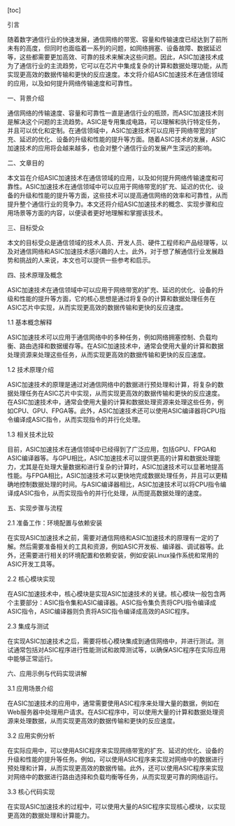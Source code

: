 
[toc]                    
                
                
引言

随着数字通信行业的快速发展，通信网络的带宽、容量和传输速度已经达到了前所未有的高度，但同时也面临着一系列的问题，如网络拥塞、设备故障、数据延迟等，这些都需要更加高效、可靠的技术来解决这些问题。因此，ASIC加速技术成为了通信行业的主流趋势，它可以在芯片中集成复杂的计算和数据处理功能，从而实现更高效的数据传输和更快的反应速度。本文将介绍ASIC加速技术在通信领域的应用，以及如何提升网络传输速度和可靠性。

一、背景介绍

通信网络的传输速度、容量和可靠性一直是通信行业的瓶颈，而ASIC加速技术则是解决这个问题的主流趋势。ASIC是专用集成电路，可以理解和执行特定任务，并且可以优化和定制。在通信领域中，ASIC加速技术可以应用于网络带宽的扩充、延迟的优化、设备的升级和性能的提升等方面。随着ASIC技术的发展，ASIC加速技术的应用将会越来越多，也会对整个通信行业的发展产生深远的影响。

二、文章目的

本文旨在介绍ASIC加速技术在通信领域的应用，以及如何提升网络传输速度和可靠性。ASIC加速技术在通信领域中可以应用于网络带宽的扩充、延迟的优化、设备的升级和性能的提升等方面，这些技术可以提高通信网络的效率和可靠性，从而提升整个通信行业的竞争力。本文还将介绍ASIC加速技术的概念、实现步骤和应用场景等方面的内容，以便读者更好地理解和掌握该技术。

三、目标受众

本文的目标受众是通信领域的技术人员、开发人员、硬件工程师和产品经理等，以及对通信网络和ASIC加速技术感兴趣的人士。此外，对于想了解通信行业发展趋势和挑战的人来说，本文也可以提供一些参考和启示。

四、技术原理及概念

ASIC加速技术在通信领域中可以应用于网络带宽的扩充、延迟的优化、设备的升级和性能的提升等方面，它的核心思想是通过将复杂的计算和数据处理任务在ASIC芯片中实现，从而实现更高效的数据传输和更快的反应速度。

1.1 基本概念解释

ASIC加速技术可以应用于通信网络中的多种任务，例如网络拥塞控制、负载均衡、路由选择和数据缓存等。在ASIC加速技术中，通常会使用大量的计算和数据处理资源来处理这些任务，从而实现更高效的数据传输和更快的反应速度。

1.2 技术原理介绍

ASIC加速技术的原理是通过对通信网络中的数据进行预处理和计算，将复杂的数据处理任务在ASIC芯片中实现，从而实现更高效的数据传输和更快的反应速度。在ASIC加速技术中，通常会使用大量的计算和数据处理资源来处理这些任务，例如CPU、GPU、FPGA等。此外，ASIC加速技术还可以使用ASIC编译器将CPU指令编译成ASIC指令，从而实现指令的并行化处理。

1.3 相关技术比较

目前，ASIC加速技术在通信领域中已经得到了广泛应用，包括GPU、FPGA和ASIC编译器等。与GPU相比，ASIC加速技术可以提供更高的计算和数据处理能力，尤其是在处理大量数据和进行复杂的计算时，ASIC加速技术可以显著地提高性能。与FPGA相比，ASIC加速技术可以更快地完成数据处理任务，并且可以更精确地控制数据处理的时间。与ASIC编译器相比，ASIC加速技术可以将CPU指令编译成ASIC指令，从而实现指令的并行化处理，从而提高数据处理的速度。

五、实现步骤与流程

2.1 准备工作：环境配置与依赖安装

在实现ASIC加速技术之前，需要对通信网络和ASIC加速技术的原理有一定的了解。然后需要准备相关的工具和资源，例如ASIC开发板、编译器、调试器等。此外，还需要进行相关的环境配置和依赖安装，例如安装Linux操作系统和常用的ASIC开发工具等。

2.2 核心模块实现

在ASIC加速技术中，核心模块是实现ASIC加速技术的关键。核心模块一般包含两个主要部分：ASIC指令集和ASIC编译器。ASIC指令集负责将CPU指令编译成ASIC指令，ASIC编译器则负责将ASIC指令编译成高效的ASIC程序。

2.3 集成与测试

在实现ASIC加速技术之后，需要将核心模块集成到通信网络中，并进行测试。测试通常包括对ASIC程序进行性能测试和故障测试等，以确保ASIC程序在实际应用中能够正常运行。

六、应用示例与代码实现讲解

3.1 应用场景介绍

在ASIC加速技术的应用中，通常需要使用ASIC程序来处理大量的数据，例如在Web服务器中处理用户请求。在ASIC程序中，可以使用大量的计算和数据处理资源来处理数据，从而实现更高效的数据传输和更快的反应速度。

3.2 应用实例分析

在实际应用中，可以使用ASIC程序来实现网络带宽的扩充、延迟的优化、设备的升级和性能的提升等任务。例如，可以使用ASIC程序来实现对网络中的数据进行预处理和计算，从而实现更高效的数据传输。此外，还可以使用ASIC程序来实现对网络中的数据进行路由选择和负载均衡等任务，从而实现更可靠的网络运行。

3.3 核心代码实现

在实现ASIC加速技术的过程中，可以使用大量的ASIC程序实现核心模块，以实现更高效的数据处理和计算能力。

